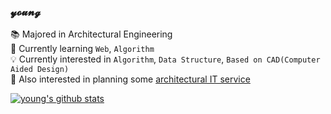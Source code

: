 ### 𝔂𝓸𝓾𝓷𝓰

<!--
**y0ungdev/y0ungdev** is a ✨ _special_ ✨ repository because its `README.md` (this file) appears on your GitHub profile.

Here are some ideas to get you started:

- 🔭 I’m currently working on ...
- 🌱 I’m currently learning ...
- 👯 I’m looking to collaborate on ...
- 🤔 I’m looking for help with ...
- 💬 Ask me about ...
- 📫 How to reach me: ...
- 😄 Pronouns: ...
- ⚡ Fun fact: ...
-->

📚 Majored in Architectural Engineering<br>
🎯 Currently learning `Web`, `Algorithm`<br>
💡 Currently interested in `Algorithm`, `Data Structure`, `Based on CAD(Computer Aided Design)`<br>
📐 Also interested in planning some <u>architectural IT service</u>
    
[![young's github stats](https://github-readme-stats.vercel.app/api?username=y0ungdev)](https://github.com/y0ungdev/github-readme-stats)


